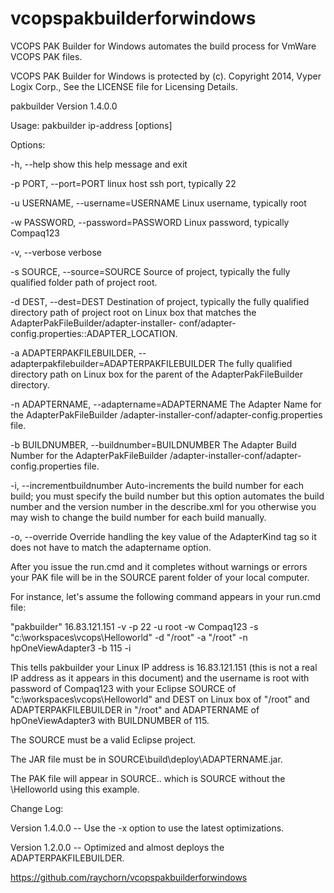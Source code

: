 vcopspakbuilderforwindows
=========================

VCOPS PAK Builder for Windows automates the build process for VmWare VCOPS PAK files.

VCOPS PAK Builder for Windows is protected by (c). Copyright 2014, Vyper Logix Corp., See the LICENSE file for Licensing Details.

pakbuilder Version 1.4.0.0

Usage: pakbuilder ip-address [options]

Options:

  -h, --help            show this help message and exit
  
  -p PORT, --port=PORT  linux host ssh port, typically 22

  -u USERNAME, --username=USERNAME
                        Linux username, typically root

  -w PASSWORD, --password=PASSWORD
                        Linux password, typically Compaq123

  -v, --verbose         verbose

  -s SOURCE, --source=SOURCE
                        Source of project, typically the fully qualified
                        folder path of project root.

  -d DEST, --dest=DEST  Destination of project, typically the fully qualified
                        directory path of project root on Linux box that
                        matches the AdapterPakFileBuilder/adapter-installer-
                        conf/adapter-config.properties::ADAPTER_LOCATION.

  -a ADAPTERPAKFILEBUILDER, --adapterpakfilebuilder=ADAPTERPAKFILEBUILDER
                        The fully qualified directory path on Linux box for
                        the parent of the AdapterPakFileBuilder directory.

  -n ADAPTERNAME, --adaptername=ADAPTERNAME
                        The Adapter Name for the AdapterPakFileBuilder
                        /adapter-installer-conf/adapter-config.properties
                        file.

  -b BUILDNUMBER, --buildnumber=BUILDNUMBER
                        The Adapter Build Number for the AdapterPakFileBuilder
                        /adapter-installer-conf/adapter-config.properties
                        file.

  -i, --incrementbuildnumber
                        Auto-increments the build number for each build; you
                        must specify the build number but this option
                        automates the build number and the version number in
                        the describe.xml for you otherwise you may wish to
                        change the build number for each build manually.

  -o, --override        Override handling the key value of the AdapterKind tag
                        so it does not have to match the adaptername option.

After you issue the run.cmd and it completes without warnings or errors your PAK file will be in the SOURCE parent folder of your local computer.

For instance, let's assume the following command appears in your run.cmd file:

"pakbuilder" 16.83.121.151 -v -p 22 -u root -w Compaq123 -s "c:\workspaces\vcops\Helloworld" -d "/root" -a "/root" -n hpOneViewAdapter3 -b 115 -i

This tells pakbuilder your Linux IP address is 16.83.121.151 (this is not a real IP address as it appears in this document) and the username is root
with password of Compaq123 with your Eclipse SOURCE of "c:\workspaces\vcops\Helloworld" and DEST on Linux box of "/root" and ADAPTERPAKFILEBUILDER
in "/root" and ADAPTERNAME of hpOneViewAdapter3 with BUILDNUMBER of 115.

The SOURCE must be a valid Eclipse project.

The JAR file must be in SOURCE\build\deploy\ADAPTERNAME.jar.

The PAK file will appear in SOURCE\.. which is SOURCE without the \Helloworld using this example.

Change Log:

Version 1.4.0.0 -- Use the -x option to use the latest optimizations.

Version 1.2.0.0 -- Optimized and almost deploys the ADAPTERPAKFILEBUILDER.

https://github.com/raychorn/vcopspakbuilderforwindows
